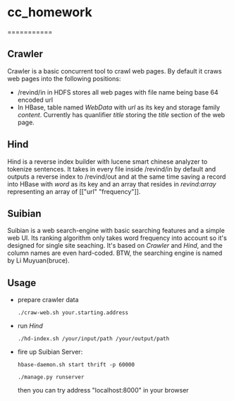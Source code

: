 # cc_homework
===========

## Crawler
  Crawler is a basic concurrent tool to crawl web pages.
  By default it craws web pages into the following positions:
  - /revind/in in HDFS stores all web pages with file name being base
    64 encoded url
  - In HBase, table named *WebData* with *url* as its key and
    storage family *content*. Currently has quanlifier *title* storing
    the *title* section of the web page.

## Hind
  Hind is a reverse index builder with lucene smart chinese analyzer
  to tokenize sentences. It takes in every file inside /revind/in by
  default and outputs a reverse index to /revind/out and at the same
  time saving a record into HBase with *word* as its key and an array
  that resides in *revind:array* representing an array of
  \[\["url" "frequency"\]\].

## Suibian
  Suibian is a web search-engine with basic searching features and a simple web UI.
  Its ranking algorithm only takes word frequency into account so it's
  designed for single site seaching. It's based on *Crawler* and *Hind*, 
  and the column names are even hard-coded. BTW, the searching engine is named by Li Muyuan(bruce).


## Usage
  - prepare crawler data
      
        ./craw-web.sh your.starting.address

  - run *Hind*

        ./hd-index.sh /your/input/path /your/output/path

  - fire up Suibian Server:

        hbase-daemon.sh start thrift -p 60000

        ./manage.py runserver

    then you can try address "localhost:8000" in your browser 



